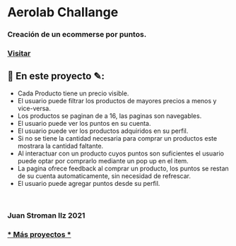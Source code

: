 <html>
<head>
</head>
<body>
  <h1>Aerolab Challange</h1>
  <h3>Creación de un ecommerse por puntos.</h3>
  <h3><a href='https://aerolab-challange-juanstromanilz.vercel.app'>Visitar</a></h3>
  <h2>📖 En este proyecto ✎:</h2>
  <ul>
    <li>Cada Producto tiene un precio visible.</li>
    <li>El usuario puede filtrar los productos de mayores precios a menos y vice-versa.</li>
    <li>Los productos se paginan de a 16, las paginas son navegables.</li>
    <li>El usuario puede ver los puntos en su cuenta.</li>
    <li>El usuario puede ver los productos adquiridos en su perfil.</li>
    <li>Si no se tiene la cantidad necesaria para comprar un productos este mostrara la cantidad faltante.</li>
    <li>Al interactuar con un producto cuyos puntos son suficientes el usuario puede optar por comprarlo mediante un pop up en el item.</li>
    <li>La pagina ofrece feedback al comprar un producto, los puntos se restan de su cuenta automaticamente, sin necesidad de refrescar.</li>
    <li>El usuario puede agregar puntos desde su perfil.</li>
  </ul>
  <br />
  <footer>
    <h3>Juan Stroman Ilz 2021</h3>
    <h3><a href='https://github.com/JuanStromanIlz/'>* Más proyectos *</a></h3>
  </footer>
</body>
</html>
